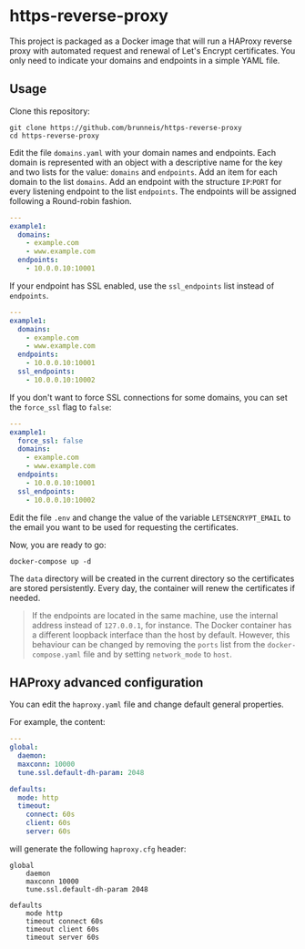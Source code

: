 # https-reverse-proxy
This project is packaged as a Docker image that will run a HAProxy reverse proxy with automated request and renewal of 
Let's Encrypt certificates. You only need to indicate your domains and endpoints in a simple YAML file.

## Usage
Clone this repository:
```
git clone https://github.com/brunneis/https-reverse-proxy
cd https-reverse-proxy
```

Edit the file `domains.yaml` with your domain names and endpoints. Each domain is represented with an object with a descriptive name for the key and two lists for the value: `domains` and `endpoints`. Add an item for each domain to the list `domains`. Add an endpoint with the structure `IP`:`PORT` for every listening endpoint to the list `endpoints`. The endpoints will be assigned following a Round-robin fashion.

```yaml
---
example1:
  domains:
    - example.com
    - www.example.com
  endpoints:
    - 10.0.0.10:10001
```

If your endpoint has SSL enabled, use the `ssl_endpoints` list instead of `endpoints`.
```yaml
---
example1:
  domains:
    - example.com
    - www.example.com
  endpoints:
    - 10.0.0.10:10001
  ssl_endpoints:
    - 10.0.0.10:10002
```

If you don't want to force SSL connections for some domains, you can set the `force_ssl` flag to `false`:
```yaml
---
example1:
  force_ssl: false
  domains:
    - example.com
    - www.example.com
  endpoints:
    - 10.0.0.10:10001
  ssl_endpoints:
    - 10.0.0.10:10002
```

Edit the file `.env` and change the value of the variable `LETSENCRYPT_EMAIL` to the email you want to be used for requesting the certificates.

Now, you are ready to go:

```
docker-compose up -d
```

The `data` directory will be created in the current directory so the certificates are stored persistently. Every day, the container will renew the certificates if needed.

> If the endpoints are located in the same machine, use the internal address instead of `127.0.0.1`, for instance. The Docker container has a different loopback interface than the host by default. However, this behaviour can be changed by removing the `ports` list from the `docker-compose.yaml` file and by setting `network_mode` to `host`.

## HAProxy advanced configuration
You can edit the `haproxy.yaml` file and change default general properties.

For example, the content:
```yaml
---
global:
  daemon:
  maxconn: 10000   
  tune.ssl.default-dh-param: 2048

defaults:
  mode: http
  timeout:
    connect: 60s
    client: 60s
    server: 60s
```

will generate the following `haproxy.cfg` header:
```
global
    daemon
    maxconn 10000
    tune.ssl.default-dh-param 2048

defaults
    mode http
    timeout connect 60s
    timeout client 60s
    timeout server 60s
```

